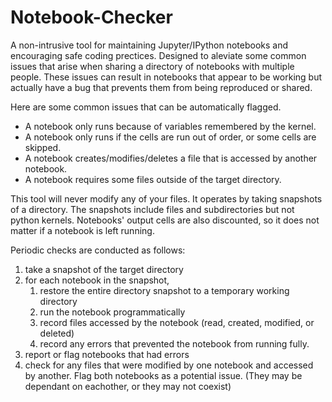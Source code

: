 # Notebook-Checker
A non-intrusive tool for maintaining Jupyter/IPython notebooks and encouraging safe coding prectices. Designed to aleviate some common issues that arise when sharing a directory of notebooks with multiple people. These issues can result in notebooks that appear to be working but actually have a bug that prevents them from being reproduced or shared.

Here are some common issues that can be automatically flagged.

* A notebook only runs because of variables remembered by the kernel.
* A notebook only runs if the cells are run out of order, or some cells are skipped.
* A notebook creates/modifies/deletes a file that is accessed by another notebook.
* A notebook requires some files outside of the target directory.


This tool will never modify any of your files. It operates by taking snapshots of a directory. The snapshots include files and subdirectories but not python kernels. Notebooks' output cells are also discounted, so it does not matter if a notebook is left running. 

Periodic checks are conducted as follows:

1. take a snapshot of the target directory
2. for each notebook in the snapshot,
    1. restore the entire directory snapshot to a temporary working directory
    2. run the notebook programmatically 
    3. record files accessed by the notebook (read, created, modified, or deleted)
    4. record any errors that prevented the notebook from running fully.
3. report or flag notebooks that had errors
4. check for any files that were modified by one notebook and accessed by another. Flag both notebooks as a potential issue. (They may be dependant on eachother, or they may not coexist)

  
